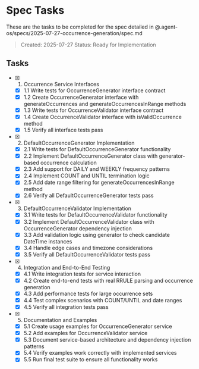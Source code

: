 # Spec Tasks

These are the tasks to be completed for the spec detailed in @.agent-os/specs/2025-07-27-occurrence-generation/spec.md

> Created: 2025-07-27
> Status: Ready for Implementation

## Tasks

- [x] 1. Occurrence Service Interfaces
  - [x] 1.1 Write tests for OccurrenceGenerator interface contract
  - [x] 1.2 Create OccurrenceGenerator interface with generateOccurrences and generateOccurrencesInRange methods
  - [x] 1.3 Write tests for OccurrenceValidator interface contract
  - [x] 1.4 Create OccurrenceValidator interface with isValidOccurrence method
  - [x] 1.5 Verify all interface tests pass

- [x] 2. DefaultOccurrenceGenerator Implementation
  - [x] 2.1 Write tests for DefaultOccurrenceGenerator functionality
  - [x] 2.2 Implement DefaultOccurrenceGenerator class with generator-based occurrence calculation
  - [x] 2.3 Add support for DAILY and WEEKLY frequency patterns
  - [x] 2.4 Implement COUNT and UNTIL termination logic
  - [x] 2.5 Add date range filtering for generateOccurrencesInRange method
  - [x] 2.6 Verify all DefaultOccurrenceGenerator tests pass

- [x] 3. DefaultOccurrenceValidator Implementation
  - [x] 3.1 Write tests for DefaultOccurrenceValidator functionality
  - [x] 3.2 Implement DefaultOccurrenceValidator class with OccurrenceGenerator dependency injection
  - [x] 3.3 Add validation logic using generator to check candidate DateTime instances
  - [x] 3.4 Handle edge cases and timezone considerations
  - [x] 3.5 Verify all DefaultOccurrenceValidator tests pass

- [x] 4. Integration and End-to-End Testing
  - [x] 4.1 Write integration tests for service interaction
  - [x] 4.2 Create end-to-end tests with real RRULE parsing and occurrence generation
  - [x] 4.3 Add performance tests for large occurrence sets
  - [x] 4.4 Test complex scenarios with COUNT/UNTIL and date ranges
  - [x] 4.5 Verify all integration tests pass

- [x] 5. Documentation and Examples
  - [x] 5.1 Create usage examples for OccurrenceGenerator service
  - [x] 5.2 Add examples for OccurrenceValidator service
  - [x] 5.3 Document service-based architecture and dependency injection patterns
  - [x] 5.4 Verify examples work correctly with implemented services
  - [x] 5.5 Run final test suite to ensure all functionality works